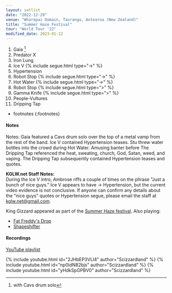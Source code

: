 ```yaml
---
layout: setlist
date: "2022-12-29"
venue: "Wharepai Domain, Tauranga, Aotearoa (New Zealand)"
title: "Summer Haze Festival"
tour: "World Tour '22"
modified_date: 2023-01-12
---
```


1. Gaia
   [^1]
2. Predator X
3. Iron Lung
4. Ice V
   {% include segue.html type="->" %}
5. Hypertension
6. Robot Stop
   {% include segue.html type="->" %}
7. Hot Water
   {% include segue.html type="->" %}
8. Robot Stop
   {% include segue.html type=">" %}
9. Gamma Knife
   {% include segue.html type=">" %}
10. People-Vultures
11. Dripping Tap

<!--snippet-->

[^1]: with Cavs drum solo
* footnotes
{:footnotes}

#### Notes

Notes: Gaia featured a Cavs drum solo over the top of a metal vamp from the rest of the band. Ice V contained Hypertension teases. Stu threw water bottles into the crowd during Hot Water. Amusing banter before The Dripping Tap referenced the heat, sweating, church, God, Satan, weed, and vaping. The Dripping Tap subsequently contained Hypertension teases and quotes.

**KGLW.net Staff Notes:**  
During the Ice V intro, Ambrose riffs a couple of times on the phrase "Just a bunch of nice guys." Ice V appears to have -> Hypertension, but the current video evidence is not conclusive. If anyone can confirm any details about the "nice guys" quotes or Hypertension segue, please email the staff at [kglw.net@gmail.com](email:kglw.net@gmail.com).

King Gizzard appeared as part of the [Summer Haze festival](https://summerhazenz.com/).
Also playing:
* [Fat Freddy's Drop](https://www.fatfreddysdrop.com/)
* [Shapeshifter](https://shapeshifter.co.nz/)

#### Recordings

[YouTube playlist](https://www.youtube.com/playlist?list=PLKV-LnsZiOo-u7Bd3nCKXtm6BJY3kNpaj)

{% include youtube.html id="2JHbEP3VLl4" author="Scizzardland" %}
{% include youtube.html id="np0idN82bjs" author="Scizzardland" %}
{% include youtube.html id="yHdkSpGPBV0" author="Scizzardland" %}
